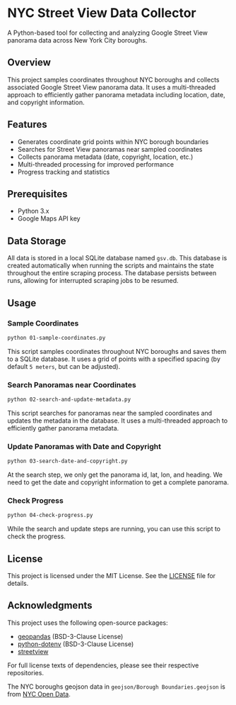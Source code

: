 # NYC Street View Data Collector

A Python-based tool for collecting and analyzing Google Street View panorama data across New York City boroughs.

## Overview

This project samples coordinates throughout NYC boroughs and collects associated Google Street View panorama data. It uses a multi-threaded approach to efficiently gather panorama metadata including location, date, and copyright information.

## Features

- Generates coordinate grid points within NYC borough boundaries
- Searches for Street View panoramas near sampled coordinates
- Collects panorama metadata (date, copyright, location, etc.)
- Multi-threaded processing for improved performance
- Progress tracking and statistics

## Prerequisites

- Python 3.x
- Google Maps API key

## Data Storage

All data is stored in a local SQLite database named `gsv.db`. This database is created automatically when running the scripts and maintains the state throughout the entire scraping process. The database persists between runs, allowing for interrupted scraping jobs to be resumed.

## Usage

### Sample Coordinates

```bash
python 01-sample-coordinates.py
```

This script samples coordinates throughout NYC boroughs and saves them to a SQLite database. It uses a grid of points with a specified spacing (by default `5 meters`, but can be adjusted).

### Search Panoramas near Coordinates

```bash
python 02-search-and-update-metadata.py
```

This script searches for panoramas near the sampled coordinates and updates the metadata in the database. It uses a multi-threaded approach to efficiently gather panorama metadata.

### Update Panoramas with Date and Copyright

```bash
python 03-search-date-and-copyright.py
```

At the search step, we only get the panorama id, lat, lon, and heading. We need to get the date and copyright information to get a complete panorama.

### Check Progress

```bash
python 04-check-progress.py
```

While the search and update steps are running, you can use this script to check the progress.

## License

This project is licensed under the MIT License. See the [LICENSE](LICENSE) file for details.

## Acknowledgments

This project uses the following open-source packages:

- [geopandas](https://github.com/geopandas/geopandas) (BSD-3-Clause License)
- [python-dotenv](https://github.com/theskumar/python-dotenv) (BSD-3-Clause License)
- [streetview](https://github.com/robolyst/streetview)

For full license texts of dependencies, please see their respective repositories.

The NYC boroughs geojson data in `geojson/Borough Boundaries.geojson` is from [NYC Open Data](https://data.cityofnewyork.us/City-Government/Borough-Boundaries/tqmj-j8zm).
